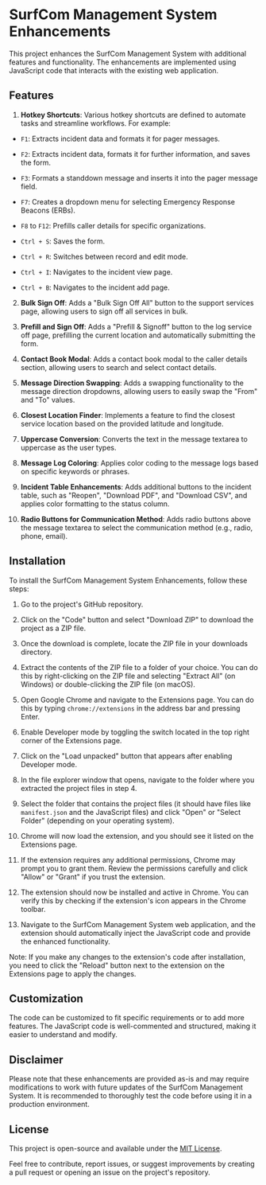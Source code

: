 # SurfCom Management System Enhancements

This project enhances the SurfCom Management System with additional features and functionality. The enhancements are implemented using JavaScript code that interacts with the existing web application.

## Features

1. **Hotkey Shortcuts**: Various hotkey shortcuts are defined to automate tasks and streamline workflows. For example:

- `F1`: Extracts incident data and formats it for pager messages.

- `F2`: Extracts incident data, formats it for further information, and saves the form.

- `F3`: Formats a standdown message and inserts it into the pager message field.

- `F7`: Creates a dropdown menu for selecting Emergency Response Beacons (ERBs).

- `F8` to `F12`: Prefills caller details for specific organizations.

- `Ctrl + S`: Saves the form.

- `Ctrl + R`: Switches between record and edit mode.

- `Ctrl + I`: Navigates to the incident view page.

- `Ctrl + B`: Navigates to the incident add page.

2. **Bulk Sign Off**: Adds a "Bulk Sign Off All" button to the support services page, allowing users to sign off all services in bulk.

3. **Prefill and Sign Off**: Adds a "Prefill & Signoff" button to the log service off page, prefilling the current location and automatically submitting the form.

4. **Contact Book Modal**: Adds a contact book modal to the caller details section, allowing users to search and select contact details.

5. **Message Direction Swapping**: Adds a swapping functionality to the message direction dropdowns, allowing users to easily swap the "From" and "To" values.

6. **Closest Location Finder**: Implements a feature to find the closest service location based on the provided latitude and longitude.

7. **Uppercase Conversion**: Converts the text in the message textarea to uppercase as the user types.

8. **Message Log Coloring**: Applies color coding to the message logs based on specific keywords or phrases.

9. **Incident Table Enhancements**: Adds additional buttons to the incident table, such as "Reopen", "Download PDF", and "Download CSV", and applies color formatting to the status column.

10. **Radio Buttons for Communication Method**: Adds radio buttons above the message textarea to select the communication method (e.g., radio, phone, email).

## Installation

To install the SurfCom Management System Enhancements, follow these steps:

1. Go to the project's GitHub repository.

2. Click on the "Code" button and select "Download ZIP" to download the project as a ZIP file.

3. Once the download is complete, locate the ZIP file in your downloads directory.

4. Extract the contents of the ZIP file to a folder of your choice. You can do this by right-clicking on the ZIP file and selecting "Extract All" (on Windows) or double-clicking the ZIP file (on macOS).

5. Open Google Chrome and navigate to the Extensions page. You can do this by typing `chrome://extensions` in the address bar and pressing Enter.

6. Enable Developer mode by toggling the switch located in the top right corner of the Extensions page.

7. Click on the "Load unpacked" button that appears after enabling Developer mode.

8. In the file explorer window that opens, navigate to the folder where you extracted the project files in step 4.

9. Select the folder that contains the project files (it should have files like `manifest.json` and the JavaScript files) and click "Open" or "Select Folder" (depending on your operating system).

10. Chrome will now load the extension, and you should see it listed on the Extensions page.

11. If the extension requires any additional permissions, Chrome may prompt you to grant them. Review the permissions carefully and click "Allow" or "Grant" if you trust the extension.

12. The extension should now be installed and active in Chrome. You can verify this by checking if the extension's icon appears in the Chrome toolbar.

13. Navigate to the SurfCom Management System web application, and the extension should automatically inject the JavaScript code and provide the enhanced functionality.

Note: If you make any changes to the extension's code after installation, you need to click the "Reload" button next to the extension on the Extensions page to apply the changes.

## Customization

The code can be customized to fit specific requirements or to add more features. The JavaScript code is well-commented and structured, making it easier to understand and modify.

## Disclaimer

Please note that these enhancements are provided as-is and may require modifications to work with future updates of the SurfCom Management System. It is recommended to thoroughly test the code before using it in a production environment.

## License

This project is open-source and available under the [MIT License](LICENSE).

Feel free to contribute, report issues, or suggest improvements by creating a pull request or opening an issue on the project's repository.
